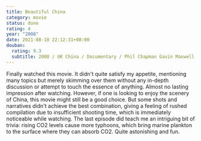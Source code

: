 ```yaml
---
title: Beautiful China
category: movie
status: done
rating: 4
year: "2008"
date: 2021-08-18 22:12:31+08:00
douban:
  rating: 9.3
  subtitle: 2008 / UK China / Documentary / Phil Chapman Gavin Maxwell
---
```


Finally watched this movie. It didn't quite satisfy my appetite, mentioning many topics but merely skimming over them without any in-depth discussion or attempt to touch the essence of anything. Almost no lasting impression after watching. However, if one is looking to enjoy the scenery of China, this movie might still be a good choice. But some shots and narratives didn't achieve the best combination, giving a feeling of rushed compilation due to insufficient shooting time, which is immediately noticeable while watching. The last episode did teach me an intriguing bit of trivia: rising CO2 levels cause more typhoons, which bring marine plankton to the surface where they can absorb CO2. Quite astonishing and fun.
